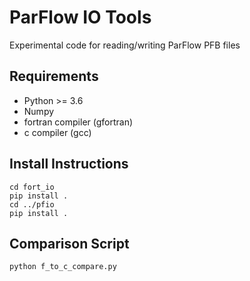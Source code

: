 # ParFlow IO Tools

Experimental code for reading/writing ParFlow PFB files

## Requirements
* Python >= 3.6
* Numpy
* fortran compiler (gfortran)
* c compiler (gcc)

## Install Instructions

```
cd fort_io
pip install .
cd ../pfio
pip install .
```

## Comparison Script

```
python f_to_c_compare.py
```



